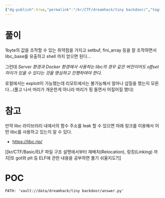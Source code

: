 ```yaml
---
{"dg-publish":true,"permalink":"/kr/CTF/dreamhack/tiny backdoor/","tags":["CTF/dreamhack/tiny_backdoor","pwnable"],"created":"2023-12-14","updated":"2023-12-14"}
---
```


# 풀이
1byte의 값을 조작할 수 있는 취약점을 가지고 setbuf, fini_array 등을 잘 조작하면서 libc_base를 유출하고 shell 까지 얻으면 된다...

그런데 *Server 환경과 Docker 환경에서 사용하는 libc의 경우 같은 버전이어도 offset 차이가 있을 수 있다는 것을 명심하고 진행하여야 한다.*

로컬에서는 exploit이 가능했는데 리모트에서는 불가능해서 얼마나 삽질을 했는지 모른다...(풀고 나서 머리가 개운한게 아니라 머리가 핑 돌면서 어질어질 했다)

# 참고
만약 libc 라이브러리 내에서의 함수 주소를 leak 할 수 있으면 아래 링크를 이용해서 어떤 libc를 사용하고 있는지 알 수 있다.

- https://libc.rip/ 

[[kr/CTF/Basic/ELF 파일 구조 설명에서부터 재배치(Relocation), 링킹(Linking) 까지\|또 got와 plt 등 ELF에 관한 내용을 공부하면 풀기 쉬울지도?]]
# POC
```embed-python
PATH: 'vault://data/dreamhack/tiny backdoor/answer.py'


```